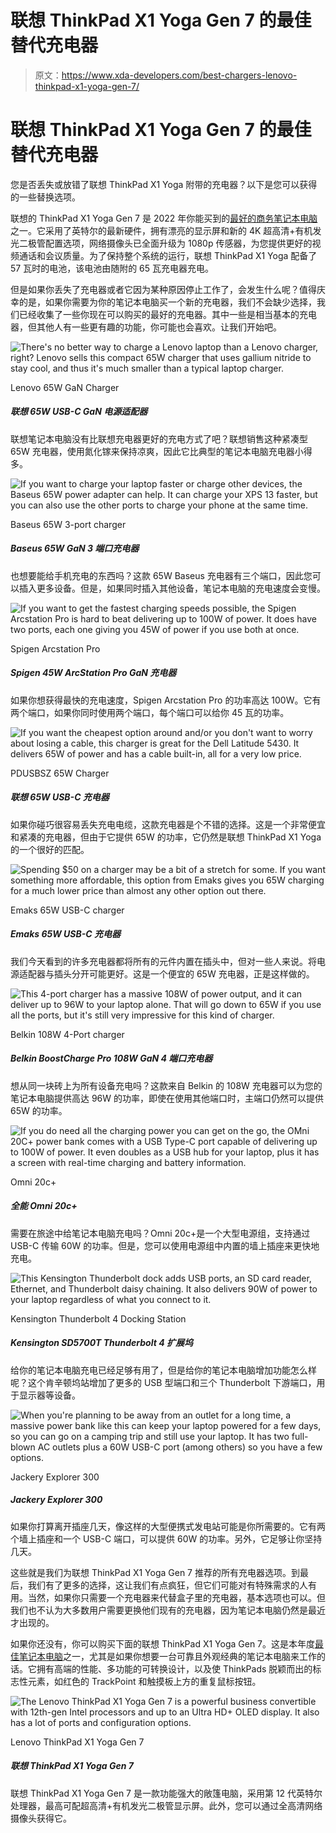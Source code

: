 # 联想 ThinkPad X1 Yoga Gen 7 的最佳替代充电器

> 原文：<https://www.xda-developers.com/best-chargers-lenovo-thinkpad-x1-yoga-gen-7/>

# 联想 ThinkPad X1 Yoga Gen 7 的最佳替代充电器

您是否丢失或放错了联想 ThinkPad X1 Yoga 附带的充电器？以下是您可以获得的一些替换选项。

联想的 ThinkPad X1 Yoga Gen 7 是 2022 年你能买到的[最好的商务笔记本电脑](https://www.xda-developers.com/best-business-laptops/)之一。它采用了英特尔的最新硬件，拥有漂亮的显示屏和新的 4K 超高清+有机发光二极管配置选项，网络摄像头已全面升级为 1080p 传感器，为您提供更好的视频通话和会议质量。为了保持整个系统的运行，联想 ThinkPad X1 Yoga 配备了 57 瓦时的电池，该电池由随附的 65 瓦充电器充电。

但是如果你丢失了充电器或者它因为某种原因停止工作了，会发生什么呢？值得庆幸的是，如果你需要为你的笔记本电脑买一个新的充电器，我们不会缺少选择，我们已经收集了一些你现在可以购买的最好的充电器。其中一些是相当基本的充电器，但其他人有一些更有趣的功能，你可能也会喜欢。让我们开始吧。

 <picture>![There's no better way to charge a Lenovo laptop than a Lenovo charger, right? Lenovo sells this compact 65W charger that uses gallium nitride to stay cool, and thus it's much smaller than a typical laptop charger.](img/2452f185f2763840e71406b7a37ceed0.png)</picture> 

Lenovo 65W GaN Charger

##### 联想 65W USB-C GaN 电源适配器

联想笔记本电脑没有比联想充电器更好的充电方式了吧？联想销售这种紧凑型 65W 充电器，使用氮化镓来保持凉爽，因此它比典型的笔记本电脑充电器小得多。

 <picture>![If you want to charge your laptop faster or charge other devices, the Baseus 65W power adapter can help. It can charge your XPS 13 faster, but you can also use the other ports to charge your phone at the same time.](img/b8bd061756695f48f2220990dc1f9e14.png)</picture> 

Baseus 65W 3-port charger

##### Baseus 65W GaN 3 端口充电器

也想要能给手机充电的东西吗？这款 65W Baseus 充电器有三个端口，因此您可以插入更多设备。但是，如果同时插入其他设备，笔记本电脑的充电速度会变慢。

 <picture>![If you want to get the fastest charging speeds possible, the Spigen Arcstation Pro is hard to beat delivering up to 100W of power. It does have two ports, each one giving you 45W of power if you use both at once.](img/7f3d4ac64aae5aecce1a35a67865fccd.png)</picture> 

Spigen Arcstation Pro

##### Spigen 45W ArcStation Pro GaN 充电器

如果你想获得最快的充电速度，Spigen Arcstation Pro 的功率高达 100W。它有两个端口，如果你同时使用两个端口，每个端口可以给你 45 瓦的功率。

 <picture>![If you want the cheapest option around and/or you don't want to worry about losing a cable, this charger is great for the Dell Latitude 5430\. It delivers 65W of power and has a cable built-in, all for a very low price.](img/95dcf87c43ce8c1b2dd8a7731a62981b.png)</picture> 

PDUSBSZ 65W Charger

##### 联想 65W USB-C 充电器

如果你碰巧很容易丢失充电电缆，这款充电器是个不错的选择。这是一个非常便宜和紧凑的充电器，但由于它提供 65W 的功率，它仍然是联想 ThinkPad X1 Yoga 的一个很好的匹配。

 <picture>![Spending $50 on a charger may be a bit of a stretch for some. If you want something more affordable, this option from Emaks gives you 65W charging for a much lower price than almost any other option out there.](img/c01a8d8de5dd3ae1396d633324e9f3d4.png)</picture> 

Emaks 65W USB-C charger

##### Emaks 65W USB-C 充电器

我们今天看到的许多充电器都将所有的元件内置在插头中，但对一些人来说。将电源适配器与插头分开可能更好。这是一个便宜的 65W 充电器，正是这样做的。

 <picture>![This 4-port charger has a massive 108W of power output, and it can deliver up to 96W to your laptop alone. That will go down to 65W if you use all the ports, but it's still very impressive for this kind of charger.](img/753dcc33571c811c30a50fa1524c6b61.png)</picture> 

Belkin 108W 4-Port charger

##### Belkin BoostCharge Pro 108W GaN 4 端口充电器

想从同一块砖上为所有设备充电吗？这款来自 Belkin 的 108W 充电器可以为您的笔记本电脑提供高达 96W 的功率，即使在使用其他端口时，主端口仍然可以提供 65W 的功率。

 <picture>![If you do need all the charging power you can get on the go, the OMni 20C+ power bank comes with a USB Type-C port capable of delivering up to 100W of power. It even doubles as a USB hub for your laptop, plus it has a screen with real-time charging and battery information.](img/b3fef96ae4cdae5feeb6f0fcf49539eb.png)</picture> 

Omni 20c+

##### 全能 Omni 20c+

需要在旅途中给笔记本电脑充电吗？Omni 20c+是一个大型电源组，支持通过 USB-C 传输 60W 的功率。但是，您可以使用电源组中内置的墙上插座来更快地充电。

 <picture>![This Kensington Thunderbolt dock adds USB ports, an SD card reader, Ethernet, and Thunderbolt daisy chaining. It also delivers 90W of power to your laptop regardless of what you connect to it.](img/54a5d78ee55229eb1f48d740989a3567.png)</picture> 

Kensington Thunderbolt 4 Docking Station

##### Kensington SD5700T Thunderbolt 4 扩展坞

给你的笔记本电脑充电已经足够有用了，但是给你的笔记本电脑增加功能怎么样呢？这个肯辛顿坞站增加了更多的 USB 型端口和三个 Thunderbolt 下游端口，用于显示器等设备。

 <picture>![When you're planning to be away from an outlet for a long time, a massive power bank like this can keep your laptop powered for a few days, so you can go on a camping trip and still use your laptop. It has two full-blown AC outlets plus a 60W USB-C port (among others) so you have a few options.](img/6874382f6dabc77f2eb56c83b6ad9439.png)</picture> 

Jackery Explorer 300

##### Jackery Explorer 300

如果你打算离开插座几天，像这样的大型便携式发电站可能是你所需要的。它有两个墙上插座和一个 USB-C 端口，可以提供 60W 的功率。另外，它足够让你坚持几天。

这些就是我们为联想 ThinkPad X1 Yoga Gen 7 推荐的所有充电器选项。到最后，我们有了更多的选择，这让我们有点疯狂，但它们可能对有特殊需求的人有用。当然，如果你只需要一个充电器来代替盒子里的充电器，基本选项也可以。但我们也不认为大多数用户需要更换他们现有的充电器，因为笔记本电脑仍然是最近才出现的。

如果你还没有，你可以购买下面的联想 ThinkPad X1 Yoga Gen 7。这是本年度[最佳笔记本电脑](https://www.xda-developers.com/best-laptops/)之一，尤其是如果你想要一台可靠且外观经典的笔记本电脑来工作的话。它拥有高端的性能、多功能的可转换设计，以及使 ThinkPads 脱颖而出的标志性元素，如红色的 TrackPoint 和触摸板上方的重复鼠标按钮。

 <picture>![The Lenovo ThinkPad X1 Yoga Gen 7 is a powerful business convertible with 12th-gen Intel processors and up to an Ultra HD+ OLED display. It also has a lot of ports and configuration options.](img/5f04c1ef6bd7b2ee83de0f21c219d0a2.png)</picture> 

Lenovo ThinkPad X1 Yoga Gen 7

##### 联想 ThinkPad X1 Yoga Gen 7

联想 ThinkPad X1 Yoga Gen 7 是一款功能强大的敞篷电脑，采用第 12 代英特尔处理器，最高可配超高清+有机发光二极管显示屏。此外，您可以通过全高清网络摄像头获得它。